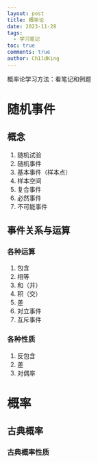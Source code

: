 ```yaml
---
layout: post
title: 概率论
date: 2023-11-28
tags:
  - 学习笔记
toc: true
comments: true
author: Ch1ldKing
---
```


概率论学习方法：看笔记和例题
# 随机事件
## 概念
1. 随机试验
2. 随机事件
3. 基本事件（样本点）
4. 样本空间
5. 复合事件
6. 必然事件
7. 不可能事件
## 事件关系与运算
### 各种运算
1. 包含
2. 相等
3. 和（并）
4. 积（交）
5. 差
6. 对立事件
7. 互斥事件
### 各种性质
1. 反包含
2. 差
3. 对偶率
# 概率
## 古典概率
### 古典概率性质 

